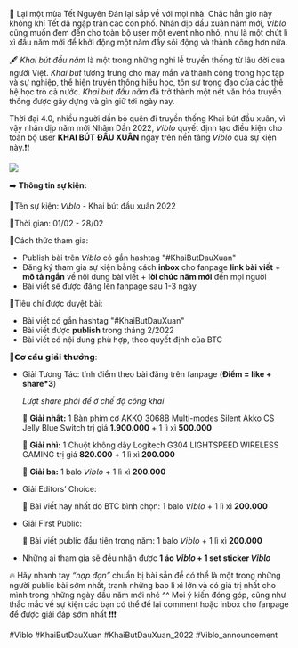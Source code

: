 🎊 Lại một mùa Tết Nguyên Đán lại sắp về với mọi nhà. Chắc hẳn giờ này không khí Tết đã ngập tràn các con phố. Nhân dịp đầu xuân năm mới, 𝘝𝘪𝘣𝘭𝘰 cũng muốn đem đến cho toàn bộ user một event nho nhỏ, như là một chút lì xì đầu năm mới để khởi động một năm đầy sôi động và thành công hơn nữa. 

🖋 *Khai bút đầu năm* là một trong những nghi lễ truyền thống từ lâu đời của người Việt. *Khai bút* tượng trưng cho may mắn và thành công trong học tập và sự nghiệp, thể hiện truyền thống hiếu học, tôn sư trọng đạo của các thế hệ học trò cả nước. *Khai bút đầu năm* đã trở thành một nét văn hóa truyền thống được gây dựng và gìn giữ tới ngày nay. 

Thời đại 4.0, nhiều người dần bỏ quên đi truyền thống Khai bút đầu xuân, vì vậy nhân dịp năm mới Nhâm Dần 2022, 𝘝𝘪𝘣𝘭𝘰 quyết định tạo điều kiện cho toàn bộ user **KHAI BÚT ĐẦU XUÂN** ngay trên nền tảng 𝘝𝘪𝘣𝘭𝘰 qua sự kiện này.❗️❗️

![](https://images.viblo.asia/9852b8ca-f706-4691-a51b-5420b6d9535c.png)

➡️ **Thông tin sự kiện:**

📌Tên sự kiện: 𝘝𝘪𝘣𝘭𝘰 - Khai bút đầu xuân 2022

📌Thời gian: 01/02 - 28/02 

📌Cách thức tham gia:
- Publish bài trên 𝘝𝘪𝘣𝘭𝘰 có gắn hashtag "#KhaiButDauXuan"
- Đăng ký tham gia sự kiện bằng cách **inbox** cho fanpage **link bài viết** + **mô tả ngắn** về nội dung bài viết + **lời chúc năm mới** đến mọi người
- Bài viết sẽ được đăng lên fanpage sau 1-3 ngày

📌Tiêu chí được duyệt bài:
- Bài viết có gắn hashtag "#KhaiButDauXuan"
- Bài viết được **publish** trong tháng 2/2022
- Bài viết có nội dung phù hợp, theo quyết định của BTC

📌𝗖𝗼̛ 𝗰𝗮̂́𝘂 𝗴𝗶𝗮̉𝗶 𝘁𝗵𝘂̛𝗼̛̉𝗻𝗴:
- Giải Tương Tác: tính điểm theo bài đăng trên fanpage (**Điểm = like + share*3**) 

     *Lượt share phải để ở chế độ công khai*

    🧧 **Giải nhất:** 1 Bàn phím cơ AKKO 3068B Multi-modes Silent Akko CS Jelly Blue Switch trị giá **1.900.000** + 1 lì xì **500.000**

    🧧 **Giải nhì:** 1 Chuột không dây Logitech G304 LIGHTSPEED WIRELESS GAMING trị giá **820.000** + 1 lì xì **200.000**

    🧧 **Giải ba:** 1 balo 𝘝𝘪𝘣𝘭𝘰 + 1 lì xì **200.000**

- Giải Editors’ Choice: 

    🧧 Bài viết hay nhất do BTC bình chọn: 1 balo 𝘝𝘪𝘣𝘭𝘰 + 1 lì xì **200.000**

- Giải First Public:

    🧧 Bài viết public đầu tiên trong năm: 1 balo 𝘝𝘪𝘣𝘭𝘰 + 1 lì xì **200.000**

- Những ai tham gia sẽ đều nhận được **1 áo 𝘝𝘪𝘣𝘭𝘰 + 1 set sticker 𝘝𝘪𝘣𝘭𝘰** 

🔥 Hãy nhanh tay *“nạp đạn”* chuẩn bị bài sẵn để có thể là một trong những người public bài sớm nhất, tranh những bao lì xì lớn và có giá trị nhất cho mình trong những ngày đầu năm mới nhé ^^ Mọi ý kiến đóng góp, cũng như thắc mắc về sự kiện các bạn có thể để lại comment hoặc inbox cho fanpage để được giải đáp sớm nhất ❗️❗️❗️

#Viblo #KhaiButDauXuan #KhaiButDauXuan_2022 #Viblo_announcement